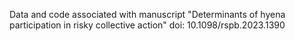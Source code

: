 Data and code associated with manuscript "Determinants of hyena participation in risky collective action" doi: 10.1098/rspb.2023.1390
